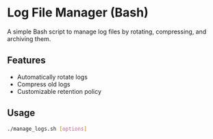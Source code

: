# Log File Manager (Bash)  

A simple Bash script to manage log files by rotating, compressing, and archiving them.  

## Features  
- Automatically rotate logs  
- Compress old logs  
- Customizable retention policy  

## Usage  
```bash
./manage_logs.sh [options]
